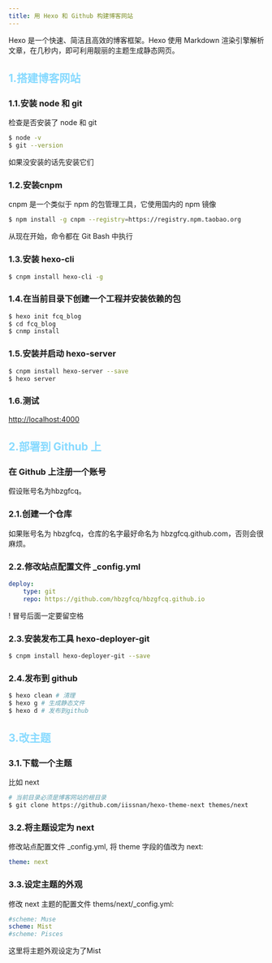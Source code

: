 ```yaml
---
title: 用 Hexo 和 Github 构建博客网站
---
```

Hexo 是一个快速、简洁且高效的博客框架。Hexo 使用 Markdown 渲染引擎解析文章，在几秒内，即可利用靓丽的主题生成静态网页。
## <font color=#87daff>1.搭建博客网站</font>
### 1.1.安装 node 和 git
检查是否安装了 node 和 git
```bash
$ node -v
$ git --version
```
如果没安装的话先安装它们
### 1.2.安装cnpm
cnpm 是一个类似于 npm 的包管理工具，它使用国内的 npm 镜像
``` bash
$ npm install -g cnpm --registry=https://registry.npm.taobao.org
```
从现在开始，命令都在 Git Bash 中执行
### 1.3.安装 hexo-cli
``` bash
$ cnpm install hexo-cli -g
```
### 1.4.在当前目录下创建一个工程并安装依赖的包
``` bash
$ hexo init fcq_blog
$ cd fcq_blog
$ cnmp install
```
### 1.5.安装并启动 hexo-server
``` bash
$ cnpm install hexo-server --save
$ hexo server
```
### 1.6.测试
[http://localhost:4000](http://localhost:4000)
## <font color=#87daff>2.部署到 Github 上</font>
### 在 Github 上注册一个账号
假设账号名为hbzgfcq。
### 2.1.创建一个仓库
如果账号名为 hbzgfcq，仓库的名字最好命名为 hbzgfcq.github.com，否则会很麻烦。
### 2.2.修改站点配置文件 _config.yml
``` yml
deploy:
    type: git
    repo: https://github.com/hbzgfcq/hbzgfcq.github.io
```
! 冒号后面一定要留空格
### 2.3.安装发布工具 hexo-deployer-git
``` bash
$ cnpm install hexo-deployer-git --save
```
### 2.4.发布到 github
``` bash
$ hexo clean # 清理
$ hexo g # 生成静态文件
$ hexo d # 发布到github
```
## <font color=#87daff>3.改主题</font>
### 3.1.下载一个主题
比如 next
``` bash
# 当前目录必须是博客网站的根目录
$ git clone https://github.com/iissnan/hexo-theme-next themes/next
```
### 3.2.将主题设定为 next
修改站点配置文件 _config.yml, 将 theme 字段的值改为 next:
``` yml
theme: next
```
###  3.3.设定主题的外观
修改 next 主题的配置文件 thems/next/_config.yml:
``` yml
#scheme: Muse
scheme: Mist
#scheme: Pisces
```
这里将主题外观设定为了Mist